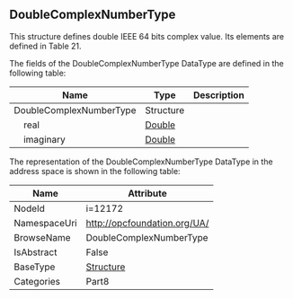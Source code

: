 <!-- datatype -->
## DoubleComplexNumberType
This structure defines double IEEE 64 bits complex value. Its elements are defined in Table 21.  
<!-- end of description -->
The fields of the DoubleComplexNumberType DataType are defined in the following table:  

|Name|Type|Description|
|---|---|---|
|DoubleComplexNumberType|Structure||
|&nbsp;&nbsp;&nbsp;&nbsp;real|[Double](../../../Part3/DataTypes/Double/readme.md)||
|&nbsp;&nbsp;&nbsp;&nbsp;imaginary|[Double](../../../Part3/DataTypes/Double/readme.md)||

The representation of the DoubleComplexNumberType DataType in the address space is shown in the following table:  

|Name|Attribute|
|---|---|
|NodeId|i=12172|
|NamespaceUri|http://opcfoundation.org/UA/|
|BrowseName|DoubleComplexNumberType|
|IsAbstract|False|
|BaseType|[Structure](../../../Part3/DataTypes/Structure/readme.md)|
|Categories|Part8|

